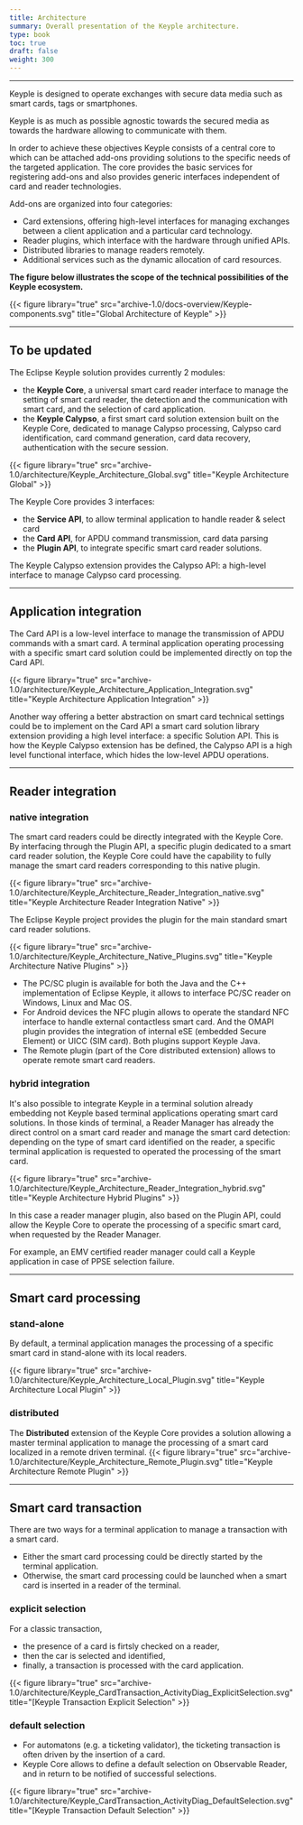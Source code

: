 ```yaml
---
title: Architecture
summary: Overall presentation of the Keyple architecture.
type: book
toc: true
draft: false
weight: 300
---
```


---
Keyple is designed to operate exchanges with secure data media such as smart cards, tags or smartphones.

Keyple is as much as possible agnostic towards the secured media as towards the hardware allowing to communicate with them.

In order to achieve these objectives Keyple consists of a central core to which can be attached add-ons providing solutions to the specific needs of the targeted application.
The core provides the basic services for registering add-ons and also provides generic interfaces independent of card and reader technologies. 

Add-ons are organized into four categories:
- Card extensions, offering high-level interfaces for managing exchanges between a client application and a particular card technology.
- Reader plugins, which interface with the hardware through unified APIs.
- Distributed libraries to manage readers remotely.
- Additional services such as the dynamic allocation of card resources.

**The figure below illustrates the scope of the technical possibilities of the Keyple ecosystem.**

{{< figure library="true" src="archive-1.0/docs-overview/Keyple-components.svg" title="Global Architecture of Keyple" >}}

---
## To be updated

The Eclipse Keyple solution provides currently 2 modules:
- the **Keyple Core**, a universal smart card reader interface to manage the setting of smart card reader, the detection and the communication with smart card, and the selection of card application.
- the **Keyple Calypso**, a first smart card solution extension built on the Keyple Core, dedicated to manage Calypso processing, Calypso card identification, card command generation, card data recovery, authentication with the secure session.

{{< figure library="true" src="archive-1.0/architecture/Keyple_Architecture_Global.svg" title="Keyple Architecture Global" >}}

The Keyple Core provides 3 interfaces:
- the **Service API**, to allow terminal application to handle reader & select card
- the **Card API**, for APDU command transmission, card data parsing
- the **Plugin API**, to integrate specific smart card reader solutions.

The Keyple Calypso extension provides the Calypso API: a high-level interface to manage Calypso card processing.

---
## Application integration

The Card API is a low-level interface to manage the transmission of APDU commands with a smart card.
A terminal application operating processing with a specific smart card solution could be implemented directly on top the Card API.

{{< figure library="true" src="archive-1.0/architecture/Keyple_Architecture_Application_Integration.svg" title="Keyple Architecture Application Integration" >}}

Another way offering a better abstraction on smart card technical settings could be to implement on the Card API a smart card solution library extension providing a high level interface: a specific Solution API.
This is how the Keyple Calypso extension has be defined, the Calypso API is a high level functional interface, which hides the low-level APDU operations.

---
## Reader integration

### native integration

The smart card readers could be directly integrated with the Keyple Core. By interfacing through the Plugin API, a specific plugin dedicated to a smart card reader solution, the Keyple Core could have the capability to fully manage the smart card readers corresponding to this native plugin.

{{< figure library="true" src="archive-1.0/architecture/Keyple_Architecture_Reader_Integration_native.svg" title="Keyple Architecture Reader Integration Native" >}}

The Eclipse Keyple project provides the plugin for the main standard smart card reader solutions.

{{< figure library="true" src="archive-1.0/architecture/Keyple_Architecture_Native_Plugins.svg" title="Keyple Architecture Native Plugins" >}}

- The PC/SC plugin is available for both the Java and the C++ implementation of Eclipse Keyple, it allows to interface PC/SC reader on Windows, Linux and Mac OS.
- For Android devices the NFC plugin allows to operate the standard NFC interface to handle external contactless smart card. And the OMAPI plugin provides the integration of internal eSE (embedded Secure Element) or UICC (SIM card). Both plugins support Keyple Java.
- The Remote plugin (part of the Core distributed extension) allows to operate remote smart card readers.

### hybrid integration

It's also possible to integrate Keyple in a terminal solution already embedding not Keyple based terminal applications operating smart card solutions. In those kinds of terminal, a Reader Manager has already the direct control on a smart card reader and manage the smart card detection: depending on the type of smart card identified on the reader, a specific terminal application is requested to operated the processing of the smart card.

{{< figure library="true" src="archive-1.0/architecture/Keyple_Architecture_Reader_Integration_hybrid.svg" title="Keyple Architecture Hybrid Plugins" >}}

In this case a reader manager plugin, also based on the Plugin API, could allow the Keyple Core to operate the processing of a specific smart card, when requested by the Reader Manager.

For example, an EMV certified reader manager could call a Keyple application in case of PPSE selection failure.

---
## Smart card processing
### stand-alone
By default, a terminal application manages the processing of a specific smart card in stand-alone with its local readers.

{{< figure library="true" src="archive-1.0/architecture/Keyple_Architecture_Local_Plugin.svg" title="Keyple Architecture Local Plugin" >}}

### distributed
The **Distributed** extension of the Keyple Core provides a solution allowing a master terminal application to manage the processing of a smart card localized in a remote driven terminal.
{{< figure library="true" src="archive-1.0/architecture/Keyple_Architecture_Remote_Plugin.svg" title="Keyple Architecture Remote Plugin" >}}

---
## Smart card transaction
There are two ways for a terminal application to manage a transaction with a smart card.
- Either the smart card processing could be directly started by the terminal application.
- Otherwise, the smart card processing could be launched when a smart card is inserted in a reader of the terminal.

### explicit selection
For a classic transaction,
- the presence of a card is firtsly checked on a reader,
- then the car is selected and identified,
- finally, a transaction is processed with the card application.

{{< figure library="true" src="archive-1.0/architecture/Keyple_CardTransaction_ActivityDiag_ExplicitSelection.svg" title="[Keyple Transaction Explicit Selection" >}}

### default selection
- For automatons (e.g. a ticketing validator), the ticketing transaction is often driven by the insertion of a card.
- Keyple Core allows to define a default selection on Observable Reader, and in return to be notified of successful selections.

{{< figure library="true" src="archive-1.0/architecture/Keyple_CardTransaction_ActivityDiag_DefaultSelection.svg" title="[Keyple Transaction Default Selection" >}}

